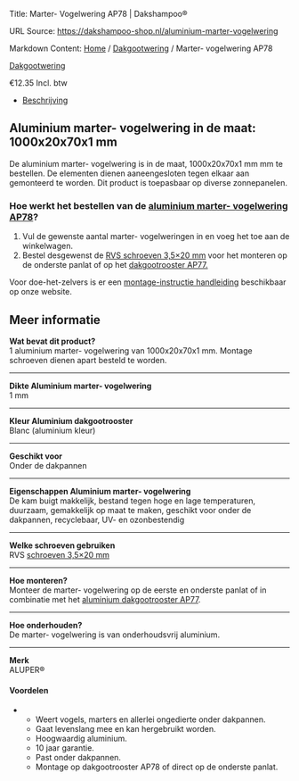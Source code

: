 Title: Marter- Vogelwering AP78 | Dakshampoo®

URL Source: https://dakshampoo-shop.nl/aluminium-marter-vogelwering

Markdown Content:
[Home](https://www.dakshampoo-shop.nl/) / [Dakgootwering](https://www.dakshampoo-shop.nl/dakgootwering/) / Marter- vogelwering AP78

[Dakgootwering](https://www.dakshampoo-shop.nl/dakgootwering/)

€12.35 Incl. btw

*   [Beschrijving](#tab-description)

Aluminium marter- vogelwering in de maat: 1000x20x70x1 mm
---------------------------------------------------------

De aluminium marter- vogelwering is in de maat, 1000x20x70x1 mm mm te bestellen. De elementen dienen aaneengesloten tegen elkaar aan gemonteerd te worden. Dit product is toepasbaar op diverse zonnepanelen.

### Hoe werkt het bestellen van de [aluminium marter- vogelwering AP78](https://www.dakshampoo-shop.nl/product-categorie/zonnepanelen-bescherming/)?

1.  Vul de gewenste aantal marter- vogelweringen in en voeg het toe aan de winkelwagen.
2.  Bestel desgewenst de [RVS schroeven 3,5×20 mm](https://www.dakshampoo-shop.nl/product/spaanplaatschroeven-20mm/) voor het monteren op de onderste panlat of op het [dakgootrooster AP77.](https://www.dakshampoo-shop.nl/product/dakgootrooster-ap77/)

Voor doe-het-zelvers is er een [montage-instructie handleiding](https://www.dakshampoo-shop.nl/montage-instructies/) beschikbaar op onze website.

Meer informatie
---------------

**Wat bevat dit product?**  
1 aluminium marter- vogelwering van 1000x20x70x1 mm. Montage schroeven dienen apart besteld te worden.

* * *

**Dikte Aluminium marter- vogelwering**  
1 mm

* * *

**Kleur Aluminium dakgootrooster**  
Blanc (aluminium kleur)

* * *

**Geschikt voor**  
Onder de dakpannen

* * *

**Eigenschappen Aluminium marter- vogelwering**  
De kam buigt makkelijk, bestand tegen hoge en lage temperaturen, duurzaam, gemakkelijk op maat te maken, geschikt voor onder de dakpannen, recyclebaar, UV- en ozonbestendig

* * *

**Welke schroeven gebruiken**  
RVS [schroeven 3,5×20 mm](https://www.dakshampoo-shop.nl/product/spaanplaatschroeven-20mm/)

* * *

**Hoe monteren?**  
Monteer de marter- vogelwering op de eerste en onderste panlat of in combinatie met het [aluminium dakgootrooster AP77](https://www.dakshampoo-shop.nl/product/dakgootrooster-ap77/).

* * *

**Hoe onderhouden?**  
De marter- vogelwering is van onderhoudsvrij aluminium.

* * *

**Merk**  
ALUPER®

#### Voordelen

*   *   Weert vogels, marters en allerlei ongedierte onder dakpannen.
    *   Gaat levenslang mee en kan hergebruikt worden.
    *   Hoogwaardig aluminium.
    *   10 jaar garantie.
    *   Past onder dakpannen.
    *   Montage op dakgootrooster AP78 of direct op de onderste panlat.
